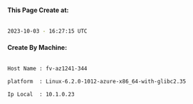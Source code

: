 
   
#### This Page Create at:

```bash

2023-10-03 - 16:27:15 UTC

```

#### Create By Machine:

```bash

Host Name : fv-az1241-344

platform  : Linux-6.2.0-1012-azure-x86_64-with-glibc2.35

Ip Local  : 10.1.0.23

```

